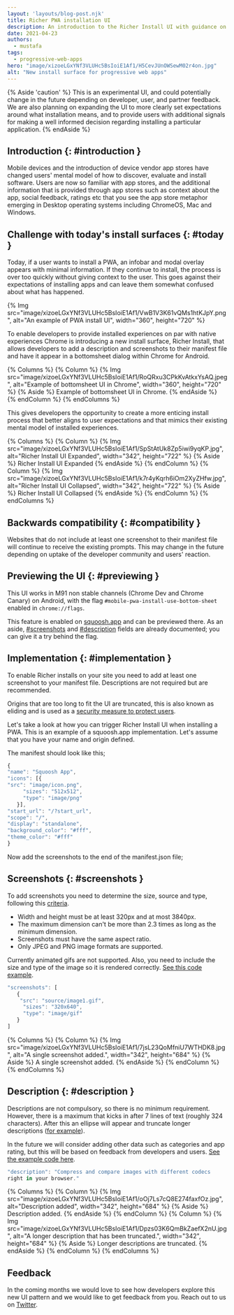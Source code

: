 ```yaml
---
layout: 'layouts/blog-post.njk'
title: Richer PWA installation UI
description: An introduction to the Richer Install UI with guidance on how to implement it.
date: 2021-04-23
authors:
  - mustafa
tags:
  - progressive-web-apps
hero: "image/xizoeLGxYNf3VLUHc5BsIoiE1Af1/H5CevJUnOWSewM02r4on.jpg"
alt: "New install surface for progressive web apps"
---
```


{% Aside 'caution' %}
This is an experimental UI, and could potentially change in the future depending on developer, user, 
and partner feedback. We are also planning on expanding the UI to more clearly set expectations
around what installation means, and to provide users with additional signals for making a well
informed decision regarding installing a particular application.
{% endAside %}


## Introduction {: #introduction }

Mobile devices and the introduction of device vendor app stores have changed users' mental model
of how to discover, evaluate and install software. Users are now so familiar with app stores, and
the additional information that is provided through app stores such as context about the app,
social feedback, ratings etc that you see the app store metaphor emerging in Desktop operating
systems including ChromeOS, Mac and Windows. 

 
## Challenge with today's install surfaces {: #today }

Today, if a user wants to install a PWA, an infobar and modal overlay appears with minimal
information. If they continue to install, the process is over too quickly without giving
context to the user. This goes against their expectations of installing apps and can leave them
somewhat confused about what has happened.  


{% Img src="image/xizoeLGxYNf3VLUHc5BsIoiE1Af1/VwB1V3K61vQMs1htKJpY.png", alt="An example of PWA install UI", width="360", height="720" %}

To enable developers to provide installed experiences on par with native experiences
Chrome is introducing a new install surface, Richer Install, that allows developers to add a
description and screenshots to their manifest file and have it appear in a bottomsheet dialog
within Chrome for Android. 

{% Columns %}
{% Column %}
{% Img src="image/xizoeLGxYNf3VLUHc5BsIoiE1Af1/RoQRxu3CPkKvAtkxYsAQ.jpeg", alt="Example of bottomsheet UI in Chrome", width="360", height="720" %}
{% Aside %}
Example of bottomsheet UI in Chrome.
{% endAside %}
{% endColumn %}
{% endColumns %}

This gives developers the opportunity to create a more enticing install process
that better aligns to user expectations and that mimics their existing mental model
of installed experiences. 

{% Columns %}
{% Column %}
{% Img src="image/xizoeLGxYNf3VLUHc5BsIoiE1Af1/SpStAtUk8Zp5iwi9yqKP.jpg", 
alt="Richer Install UI Expanded", width="342", height="722" %}
{% Aside %}
Richer Install UI Expanded
{% endAside %}
{% endColumn %}
{% Column %}
{% Img src="image/xizoeLGxYNf3VLUHc5BsIoiE1Af1/k7r4yKqrh6iOm2XyZHfw.jpg", 
alt="Richer Install UI Collapsed", width="342", height="722" %}
{% Aside %}
Richer Install UI Collapsed
{% endAside %}
{% endColumn %}
{% endColumns %}

## Backwards compatibility {: #compatibility }

Websites that do not include at least one screenshot to their manifest file will continue to receive 
the existing prompts. This may change in the future depending on uptake of the developer community 
and users' reaction.  

## Previewing the UI {: #previewing }

This UI works in M91 non stable channels (Chrome Dev and Chrome Canary) on Android, with the flag `#mobile-pwa-install-use-bottom-sheet` enabled in `chrome://flags`.

This feature is enabled on [squoosh.app](https://squoosh.app) and can be previewed there. As an
aside, [#screenshots](https://web.dev/add-manifest/#screenshots) and 
[#description](https://web.dev/add-manifest/#description) fields are already documented; 
you can give it a try behind the flag. 

## Implementation {: #implementation }

To enable Richer installs on your site you need to add at least one screenshot to your 
manifest file. Descriptions are not required but are recommended. 

Origins that are too long to fit the UI are truncated, this is also known as eliding and is used
as a [security measure to protect users](https://chromium.googlesource.com/chromium/src/+/master/docs/security/url_display_guidelines/url_display_guidelines.md#eliding-urls). 

Let's take a look at how you can trigger Richer Install UI when installing a PWA. This is an example
of a squoosh.app implementation. Let's assume that you have your name and origin
defined.

The manifest should look like this; 

 ```javascript
 {
"name": "Squoosh App",
"icons": [{
"src": "image/icon.png",
      "sizes": "512x512",
      "type": "image/png"
    }],
"start_url": "/?start_url",
"scope": "/",
"display": "standalone",
"background_color": "#fff",
"theme_color": "#fff"
}
 ```

Now add the screenshots to the end of the manifest.json file; 

## Screenshots {: #screenshots }

To add screenshots you need to determine the size, source and type, following this 
[criteria](https://web.dev/add-manifest/#screenshots). 

* Width and height must be at least 320px and at most 3840px.
* The maximum dimension can't be more than 2.3 times as long as the minimum dimension.
* Screenshots must have the same aspect ratio.
* Only JPEG and PNG image formats are supported.

Currently animated gifs are not supported. Also, you need to include the size and type of the image so it 
is rendered correctly. 
[See this code example](https://glitch.com/edit/#!/richerinstall-screenshot?path=manifest.json%3A14%3A24).

 ```javascript
 "screenshots": [
    {
     "src": "source/image1.gif",
      "sizes": "320x640",
      "type": "image/gif"
    }
]
```
 
{% Columns %}
{% Column %}
{% Img src="image/xizoeLGxYNf3VLUHc5BsIoiE1Af1/7jsL23QoMfniU7WTHDK8.jpg", 
alt="A single screenshot added.", width="342", height="684" %}
{% Aside %}
A single screenshot added.
{% endAside %}
{% endColumn %}
{% endColumns %}

## Description {: #description }

Descriptions are not compulsory, so there is no minimum requirement. However, there is a maximum that 
kicks in after 7 lines of text (roughly 324 characters). After this an ellipse will appear and 
truncate longer descriptions 
([for example](https://glitch.com/edit/#!/richerinstall-longer-description)). 

In the future we will consider adding other data such as categories and app rating, but this will 
be based on feedback from developers and users. 
[See the example code here](https://glitch.com/edit/#!/richerinstall-description?path=manifest.json%3A13%3A29).

 ```javascript
"description": "Compress and compare images with different codecs 
right in your browser."
 ```

{% Columns %}
{% Column %}
{% Img src="image/xizoeLGxYNf3VLUHc5BsIoiE1Af1/oOj7Ls7cQ8E274faxfOz.jpg", 
alt="Description added", width="342", height="684" %}
{% Aside %}
Description added.
{% endAside %}
{% endColumn %}
{% Column %}
{% Img src="image/xizoeLGxYNf3VLUHc5BsIoiE1Af1/Dpzs03K6QmBkZaefX2nU.jpg", 
alt="A longer description that has been truncated.", width="342", height="684" %}
{% Aside %}
Longer descriptions are truncated.
{% endAside %}
{% endColumn %}
{% endColumns %}



## Feedback  
In the coming months we would love to see how developers explore this new UI pattern and we 
would like to get feedback from you. Reach out to us on 
[Twitter](https://twitter.com/ChromiumDev). 
